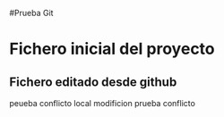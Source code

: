 #Prueba Git
# Fichero inicial del proyecto
## Fichero editado desde github
peueba conflicto local
modificion prueba conflicto
